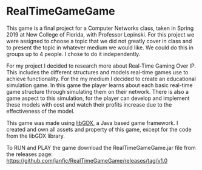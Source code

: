 ﻿# RealTimeGameGame

This game is a final project for a Computer Networks class, taken in Spring 2019 at New College of Florida, with Professor Lepinski. For this project we were assigned to choose a topic that we did not greatly cover in class and to present the topic in whatever medium we would like. We could do this in groups up to 4 people. I chose to do it independently.

For my project I decided to research more about Real-Time Gaming Over IP. This includes the different structures and models real-time games use to achieve functionality. For the my medium I decided to create an educational simulation game. In this game the player learns about each basic real-time game structure through simulating them on their network. There is also a game aspect to this simulation, for the player can develop and implement these models with cost and watch their profits increase due to the effectiveness of the model.

This game was made using [libGDX](https://libgdx.badlogicgames.com/), a Java based game framework.
I created and own all assets and property of this game, except for the code from the libGDX library.

To RUN and PLAY the game download the RealTimeGameGame.jar file from the releases page: https://github.com/janfic/RealTimeGameGame/releases/tag/v1.0
